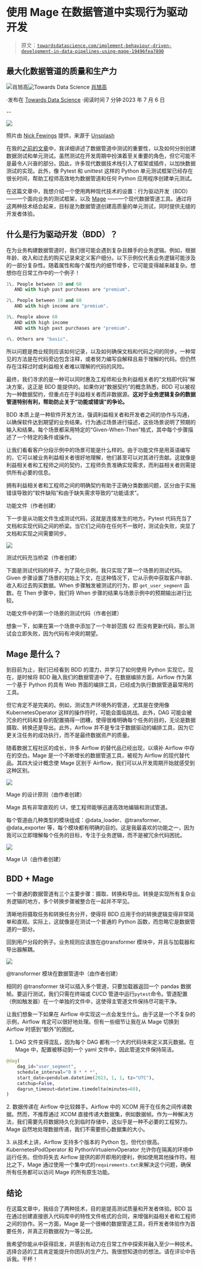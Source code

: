 # 使用 Mage 在数据管道中实现行为驱动开发

> 原文：[`towardsdatascience.com/implement-behaviour-driven-development-in-data-pipelines-using-mage-19496fea7890`](https://towardsdatascience.com/implement-behaviour-driven-development-in-data-pipelines-using-mage-19496fea7890)

## 最大化数据管道的质量和生产力

[](https://medium.com/@xiaoxugao?source=post_page-----19496fea7890--------------------------------)![肖旭高](https://medium.com/@xiaoxugao?source=post_page-----19496fea7890--------------------------------)[](https://towardsdatascience.com/?source=post_page-----19496fea7890--------------------------------)![Towards Data Science](https://towardsdatascience.com/?source=post_page-----19496fea7890--------------------------------) [肖旭高](https://medium.com/@xiaoxugao?source=post_page-----19496fea7890--------------------------------)

·发布在 [Towards Data Science](https://towardsdatascience.com/?source=post_page-----19496fea7890--------------------------------) ·阅读时间 7 分钟·2023 年 7 月 6 日

--

![](img/491eca353ee8a49b28a714e7d2305c7f.png)

照片由 [Nick Fewings](https://unsplash.com/@jannerboy62) 提供，来源于 [Unsplash](https://unsplash.com/)

在我的[之前的文章](https://medium.com/towards-data-science/how-to-create-valuable-data-tests-850e778718e1)中，我详细讲述了数据管道中测试的重要性，以及如何分别创建数据测试和单元测试。虽然测试在开发周期中扮演着至关重要的角色，但它可能不是最令人兴奋的部分。因此，许多现代数据技术栈引入了框架或插件，以加快数据测试的实现。此外，像 Pytest 和 unittest 这样的 Python 单元测试框架已经存在很长时间，帮助工程师高效地为数据管道和任何 Python 应用程序创建单元测试。

在这篇文章中，我想介绍一个使用两种现代技术的设置：行为驱动开发（BDD）——一个面向业务的测试框架，以及 [Mage](https://github.com/mage-ai/mage-ai) ——一个现代数据管道工具。通过将这两种技术结合起来，目标是为数据管道创建高质量的单元测试，同时提供无缝的开发者体验。

## 什么是行为驱动开发（BDD）？

在为业务构建数据管道时，我们很可能会遇到复杂且棘手的业务逻辑。例如，根据年龄、收入和过去的购买记录来定义客户细分。以下示例仅代表业务逻辑可能涉及的一部分复杂性。随着属性和每个属性内的细节增多，它可能变得越来越复杂。想想你在日常工作中的一个例子！

```py
1\. People between 19 and 60
   AND with high past purchases are "premium".

2\. People between 19 and 60
   AND with high income are "premium".

3\. People above 60
   AND with high income
   AND with high past purchases are "premium".

4\. Others are "basic".
```

所以问题是商业规则应该如何记录，以及如何确保文档和代码之间的同步。一种常见的方法是在代码旁边包含注释，或者努力编写自解释且易于理解的代码。但仍然存在注释过时或利益相关者难以理解的代码的风险。

最终，我们寻求的是一种可以同时惠及工程师和业务利益相关者的“文档即代码”解决方案，这正是 BDD 能提供的。如果你对“数据契约”的概念熟悉，BDD 可以被视为一种数据契约，但重点在于利益相关者而非数据源。**这对于业务逻辑复杂的数据管道特别有利，帮助防止关于“功能或错误”的争论。**

BDD 本质上是一种软件开发方法，强调利益相关者和开发者之间的协作与沟通，以确保软件达到期望的业务结果。行为通过场景进行描述，这些场景说明了预期的输入和结果。每个场景都采用特定的“Given-When-Then”格式，其中每个步骤描述了一个特定的条件或操作。

让我们看看客户分段示例中的场景可能是什么样的。由于功能文件是用英语编写的，它可以被业务利益相关者很好地理解，他们甚至可以对其进行贡献。这就像是利益相关者和工程师之间的契约，工程师负责准确实现需求，而利益相关者则需提供所有必要的信息。

拥有利益相关者和工程师之间的明确契约有助于正确分类数据问题，区分由于实施错误导致的“软件缺陷”和由于缺失需求导致的“功能请求”。

功能文件（作者创建）

下一步是从功能文件生成测试代码，这就是连接发生的地方。Pytest 代码充当了文档和实现代码之间的桥梁。当它们之间存在任何不一致时，测试会失败，突显了文档和实现之间需要同步。

![](img/12b13781fde338d849612f472f942bb7.png)

测试代码充当桥梁（作者创建）

下面是测试代码的样子。为了简化示例，我只实现了第一个场景的测试代码。Given 步骤设置了场景的初始上下文，在这种情况下，它从示例中获取客户年龄、收入和过去购买数据。When 步骤触发被测试的行为，即 `get_user_segment` 函数。在 Then 步骤中，我们将 When 步骤的结果与场景示例中的预期输出进行比较。

功能文件中的第一个场景的测试代码（作者创建）

想象一下，如果在第一个场景中添加了一个年龄范围 62 而没有更新代码，那么测试会立即失败，因为代码有冲突的期望。

## Mage 是什么？

到目前为止，我们已经看到 BDD 的潜力，并学习了如何使用 Python 实现它。现在，是时候将 BDD 融入我们的数据管道中了。在数据编排方面，Airflow 作为第一个基于 Python 的具有 Web 界面的编排工具，已经成为执行数据管道最常用的工具。

但它肯定不是完美的。例如，测试生产环境外的管道，尤其是在使用像 KubernetesOperator 这样的操作符时，可能会面临挑战。此外，DAG 可能会被冗余的代码和复杂的配置搞得一团糟，使得很难明确每个任务的目的，无论是数据摄取、转换还是导出。此外，Airflow 并不是专注于数据驱动的编排工具，因为它更关注任务的成功执行，而不是最终数据资产的质量。

随着数据工程社区的成长，许多 Airflow 的替代品已经出现，以填补 Airflow 中存在的空白。Mage 是一个不断增长的数据管道工具，被视为 Airflow 的现代替代品。其四大设计概念使 Mage 区别于 Airflow，我们可以从开发周期开始就感受到这种区别。

![](img/677d100b3bcd4920407d71977867ddda.png)

Mage 的设计原则（由作者创建）

Mage 具有非常直观的 UI，使工程师能够迅速高效地编辑和测试管道。

每个管道由几种类型的模块组成：@data_loader、@transformer、@data_exporter 等，每个模块都有明确的目的。这是我最喜欢的功能之一，因为我可以立即理解每个任务的目标，专注于业务逻辑，而不是被冗余代码困扰。

![](img/e0788c5e73933f45e2367e6acde7d04e.png)

Mage UI（由作者创建）

## BDD + Mage

一个普通的数据管道有三个主要步骤：摄取、转换和导出。转换是实现所有复杂业务逻辑的地方，多个转换步骤被整合在一起并不罕见。

清晰地将摄取任务和转换任务分开，使得将 BDD 应用于你的转换逻辑变得非常简单和直观。实际上，这就像是在测试一个普通的 Python 函数，而忽略它是数据管道的一部分。

回到用户分段的例子。业务规则应该放在@transformer 模块中，并且与加载器和导出器解耦。

![](img/aa755e19cd0a23c5f7679bc31c408960.png)

@transformer 模块在数据管道中（由作者创建）

相同的 @transformer 块可以插入多个管道，只要加载器返回一个 pandas 数据帧。要运行测试，我们只需在终端或 CI/CD 管道中运行`pytest`命令。管道配置（例如触发器）在一个单独的文件中，这使得主管道文件保持尽可能干净。

让我们想象一下如果在 Airflow 中实现这一点会发生什么。由于这是一个不复杂的示例，Airflow 肯定可以很好地处理。但有一些细节让我在从 Mage 切换到 Airflow 时感到“额外”的困扰。

1.  DAG 文件变得混乱，因为每个 DAG 都有一个大的代码块来定义其元数据。在 Mage 中，配置被移动到一个 yaml 文件中，因此管道文件保持简洁。

```py
@dag(
    dag_id="user_segment",
    schedule_interval="0 0 * * *",
    start_date=pendulum.datetime(2023, 1, 1, tz="UTC"),
    catchup=False,
    dagrun_timeout=datetime.timedelta(minutes=60),
)
```

2\. 数据传递在 Airflow 中比较棘手。Airflow 中的 XCOM 用于在任务之间传递数据。然而，不推荐通过 XCOM 直接传递大数据集，例如数据帧。作为一种解决方法，我们需要先将数据持久化到临时存储中，这似乎是一种不必要的工程努力。Mage 自然地处理数据传递，我们不需要担心数据集的大小。

3\. 从技术上讲，Airflow 支持多个版本的 Python 包，但代价很高。KubernetesPodOperator 和 PythonVirtualenvOperator 允许你在隔离的环境中运行任务。但你将失去 Airflow 提供的即开即用的便利，例如使用其他操作符。相比之下，Mage 通过使用一个集中式的`requirements.txt`来解决这个问题，确保所有任务都可以访问 Mage 的所有原生功能。

## 结论

在这篇文章中，我结合了两种技术，目的是提高测试质量和开发者体验。BDD 旨在通过创建直接嵌入代码库中的特性文件格式的合同，来增强利益相关者和工程师之间的协作。另一方面，Mage 是一个很棒的数据管道工具，将开发者体验作为首要任务，并真正将数据视为一等公民。

我希望你能从中获得启发，并感到有动力在日常工作中探索并融入至少一种技术。选择合适的工具肯定能提升你团队的生产力。我很想知道你的想法。请在评论中告诉我。干杯！
